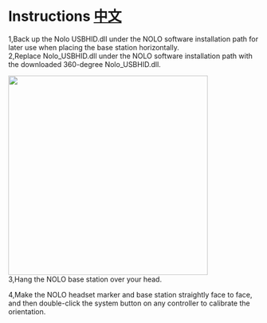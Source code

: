 # Instructions   [中文](https://github.com/NOLOVR/NOLO-Others/blob/master/Nolo%20supports%20the%20360%20degree%20dll%20plugin/README_CN.md)  
1,Back up the Nolo USBHID.dll under the NOLO software installation path for later use when placing the base station horizontally.  
2,Replace Nolo_USBHID.dll under the NOLO software installation path with the downloaded 360-degree Nolo_USBHID.dll.  
<div><img width=400 heigh=200 src="https://github.com/NOLOVR/NOLO-Others/blob/master/Windows-SDK-Others/picture/13.jpg"/></div>
3,Hang the NOLO base station over your head.  
<!--<div><img width=400 heigh=200 src="https://github.com/NOLOVR/NOLO-Others/blob/master/Windows-SDK-Others/picture/2.jpg"/></div>-->

4,Make the NOLO headset marker and base station straightly face to face, and then double-click the system button on any controller to calibrate the orientation.  
<!--<div><img width=400 heigh=200 src="https://github.com/NOLOVR/NOLO-Others/blob/master/Windows-SDK-Others/picture/2.jpg"/></div>-->

#